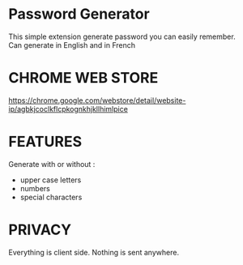 Password Generator
=========
This simple extension generate password you can easily remember.  
Can generate in English and in French

CHROME WEB STORE
================

https://chrome.google.com/webstore/detail/website-ip/agbkjcoclkflcpkognkhjkllhimlpice

FEATURES
========

Generate with or without :  
 - upper case letters
 - numbers
 - special characters

PRIVACY
=======

Everything is client side. Nothing is sent anywhere.
